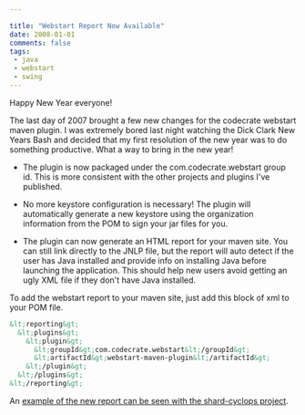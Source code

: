 ```yaml
---

title: "Webstart Report Now Available"
date: 2008-01-01
comments: false
tags:
 - java
 - webstart
 - swing
---
```


Happy New Year everyone!



The last day of 2007 brought a few new changes for the codecrate webstart maven plugin. I was extremely bored last night watching the Dick Clark New Years Bash and decided that my first resolution of the new year was to do something productive. What a way to bring in the new year!




  - The plugin is now packaged under the com.codecrate.webstart group id. This is more consistent with the other projects and plugins I've published.


  - No more keystore configuration is necessary! The plugin will automatically generate a new keystore using the organization information from the POM to sign your jar files for you.


  - The plugin can now generate an HTML report for your maven site. You can still link directly to the JNLP file, but the report will auto detect if the user has Java installed and provide info on installing Java before launching the application. This should help new users avoid getting an ugly XML file if they don't have Java installed.





To add the webstart report to your maven site, just add this block of xml to your POM file.


```xml
&lt;reporting&gt;
  &lt;plugins&gt;
    &lt;plugin&gt;
      &lt;groupId&gt;com.codecrate.webstart&lt;/groupId&gt;
      &lt;artifactId&gt;webstart-maven-plugin&lt;/artifactId&gt;
    &lt;/plugin&gt;
  &lt;/plugins&gt;
&lt;/reporting&gt;
```



An [example of the new report can be seen with the shard-cyclops project](http://shard.codecrate.com/shard-cyclops/launch.html).



